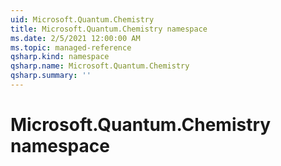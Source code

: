 ```yaml
---
uid: Microsoft.Quantum.Chemistry
title: Microsoft.Quantum.Chemistry namespace
ms.date: 2/5/2021 12:00:00 AM
ms.topic: managed-reference
qsharp.kind: namespace
qsharp.name: Microsoft.Quantum.Chemistry
qsharp.summary: ''
---
```


# Microsoft.Quantum.Chemistry namespace



